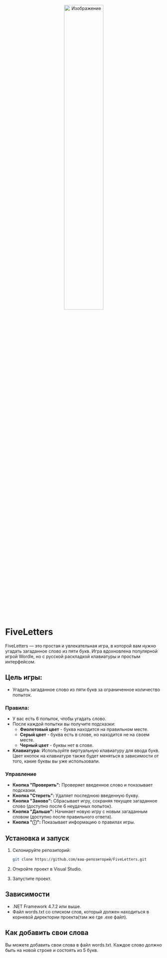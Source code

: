 <p align="center">
  <img src="https://github.com/user-attachments/assets/82650628-459c-42b5-97ab-b2f9437fcb69" width="50%" alt="Изображение">
</p>

# FiveLetters

FiveLetters — это простая и увлекательная игра, в которой вам нужно угадать загаданное слово из пяти букв. Игра вдохновлена популярной игрой Wordle, но с русской раскладкой клавиатуры и простым интерфейсом.

## Цель игры: 
- Угадать загаданное слово из пяти букв за ограниченное количество попыток.

### Правила:

- У вас есть 6 попыток, чтобы угадать слово.
- После каждой попытки вы получите подсказки:
  - **Фиолетовый цвет** - буква находится на правильном месте.
  - **Серый цвет** - буква есть в слове, но находится не на своем месте.
  - **Черный цвет** - буквы нет в слове.
- **Клавиатура:** Используйте виртуальную клавиатуру для ввода букв. Цвет кнопок на клавиатуре также будет меняться в зависимости от того, какие буквы вы уже использовали.

### Управление

- **Кнопка "Проверить":** Проверяет введенное слово и показывает подсказки.
- **Кнопка "Стереть":** Удаляет последнюю введенную букву.
- **Кнопка "Заново":** Сбрасывает игру, сохраняя текущее загаданное слово (доступно после 6 неудачных попыток).
- **Кнопка "Дальше":** Начинает новую игру с новым загаданным словом (доступно после правильного ответа).
- **Кнопка "ⓘ":** Показывает информацию о правилах игры.

## Установка и запуск

1. Склонируйте репозиторий:

   ```bash
   git clone https://github.com/ваш-репозиторий/FiveLetters.git
2. Откройте проект в Visual Studio.
3. Запустите проект.

## Зависимости

- .NET Framework 4.7.2 или выше.
- Файл words.txt со списком слов, который должен находиться в корневой директории проекта(там же где .exe файл).

## Как добавить свои слова
Вы можете добавить свои слова в файл words.txt. Каждое слово должно быть на новой строке и состоять из 5 букв.
